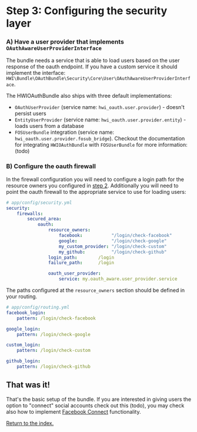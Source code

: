 Step 3: Configuring the security layer
======================================

### A) Have a user provider that implements `OAuthAwareUserProviderInterface`

The bundle needs a service that is able to load users based on the user
response of the oauth endpoint. If you have a custom service it should
implement the interface: `HWI\Bundle\OAuthBundle\Security\Core\User\OAuthAwareUserProviderInterface`.

The HWIOAuthBundle also ships with three default implementations:

- `OAuthUserProvider` (service name: `hwi_oauth.user.provider`) - doesn't persist users
- `EntityUserProvider` (service name: `hwi_oauth.user.provider.entity`) - loads users from a database
- `FOSUserBundle` integration  (service name: `hwi_oauth.user.provider.fosub_bridge`). Checkout the documentation for integrating
  `HWIOAuthBundle` with `FOSUserBundle` for more information: (todo)

### B) Configure the oauth firewall

In the firewall configuration you will need to configure a login path for the
resource owners you configured in [step 2](https://github.com/hwi/HWIOAuthBundle/blob/master/Resources/doc/2-configuring_resource_owners.md).
Additionally you will need to point the oauth firewall to the appropriate service to use for loading users:

```yaml
# app/config/security.yml
security:
    firewalls:
        secured_area:
            oauth:
                resource_owners:
                    facebook:           "/login/check-facebook"
                    google:             "/login/check-google"
                    my_custom_provider: "/login/check-custom"
                    my_github:          "/login/check-github"
                login_path:        /login
                failure_path:      /login

                oauth_user_provider:
                    service: my.oauth_aware.user_provider.service
```

The paths configured at the `resource_owners` section should be defined in your routing.

```yaml
# app/config/routing.yml
facebook_login:
    pattern: /login/check-facebook

google_login:
    pattern: /login/check-google

custom_login:
    pattern: /login/check-custom

github_login:
    pattern: /login/check-github
```

## That was it!

That's the basic setup of the bundle. If you are interested in giving users the option to "connect"
social accounts check out this (todo), you may check also how to implement [Facebook Connect](https://github.com/hwi/HWIOAuthBundle/blob/master/Resources/doc/facebook-connect.md)
functionality.

[Return to the index.](index.md)
